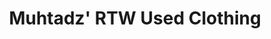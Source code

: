 ---
title: "Muhtadz' RTW Used Clothing"
url: /los-banos/muhtadz-rtw-used-clothing/
shop: clothes
---